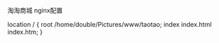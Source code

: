 淘淘商城
nginx配置

location / {
    root   /home/double/Pictures/www/taotao;
    index  index.html index.htm;
}



